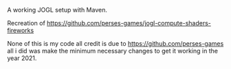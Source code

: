A working JOGL setup with Maven.

Recreation of https://github.com/perses-games/jogl-compute-shaders-fireworks

None of this is my code all credit is due to https://github.com/perses-games all i did was make the minimum necessary changes to get it working in the year 2021.


